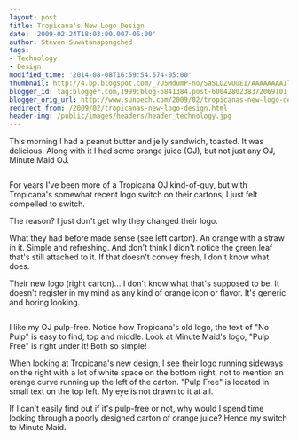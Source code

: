 ```yaml
---
layout: post
title: Tropicana's New Logo Design
date: '2009-02-24T18:03:00.007-06:00'
author: Steven Suwatanapongched
tags:
- Technology
- Design
modified_time: '2014-08-08T16:59:54.574-05:00'
thumbnail: http://4.bp.blogspot.com/_7U5MdumP-no/SaSLDZvUuEI/AAAAAAAAIlg/etnJYNXhQZw/s600/1235483922047.jpg
blogger_id: tag:blogger.com,1999:blog-6841384.post-6004280238372069101
blogger_orig_url: http://www.sunpech.com/2009/02/tropicanas-new-logo-design.html
redirect_from: /2009/02/tropicanas-new-logo-design.html
header-img: /public/images/headers/header_technology.jpg
---
```


This morning I had a peanut butter and jelly sandwich, toasted.  It was delicious.  Along with it I had some orange juice (OJ), but not just any OJ, Minute Maid OJ.

<a href="http://4.bp.blogspot.com/_7U5MdumP-no/SaSLDZvUuEI/AAAAAAAAIlg/etnJYNXhQZw/s600-h/1235483922047.jpg"><img alt="" border="0" id="BLOGGER_PHOTO_ID_5306519151514531906" src="http://4.bp.blogspot.com/_7U5MdumP-no/SaSLDZvUuEI/AAAAAAAAIlg/etnJYNXhQZw/s400/1235483922047.jpg" /></a>

For years I've been more of a Tropicana OJ kind-of-guy, but with Tropicana's somewhat recent logo switch on their cartons, I just felt compelled to switch.  

The reason?  I just don't get why they changed their logo.  

What they had before made sense (see left carton).  An orange with a straw in it.  Simple and refreshing.  And don't think I didn't notice the green leaf that's still attached to it.  If that doesn't convey fresh, I don't know what does.

Their new logo (right carton)... I don't know what that's supposed to be.  It doesn't register in my mind as any kind of orange icon or flavor.  It's generic and boring looking.

<a href="http://4.bp.blogspot.com/_7U5MdumP-no/SaSLDiJrFAI/AAAAAAAAIlo/wkUWyNsm2VQ/s600-h/tropicana.png"><img alt="" border="0" id="BLOGGER_PHOTO_ID_5306519153772532738" src="http://4.bp.blogspot.com/_7U5MdumP-no/SaSLDiJrFAI/AAAAAAAAIlo/wkUWyNsm2VQ/s400/tropicana.png" /></a>

I like my OJ pulp-free.  Notice how Tropicana's old logo, the text of "No Pulp" is easy to find, top and middle.  Look at Minute Maid's logo, "Pulp Free" is right under it!  Both so simple!

When looking at Tropicana's new design, I see their logo running sideways on the right with a lot of white space on the bottom right, not to mention an orange curve running up the left of the carton.  "Pulp Free" is located in small text on the top left.  My eye is not drawn to it at all.

If I can't easily find out if it's pulp-free or not, why would I spend time looking through a poorly designed carton of orange juice?  Hence my switch to Minute Maid.
